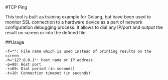 #TCP Ping

This tool is built as training example for Golang, but have been used to monitor SSL connection to a hardware device as a part of network configuration debugging process. It allows to dial any IP/port and output the result on screen or into the defined file.

##Usage
```
-f="": File name which is used instead of printing results on the screen
-h="127.0.0.1": Host name or IP address
-p=80: Host port
-r=60: Dial period (in seconds)
-t=10: Connection timeout (in seconds)
```
